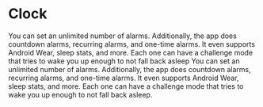 # Clock
You can set an unlimited number of alarms. Additionally, the app does countdown alarms, recurring alarms, and one-time alarms. It even supports Android Wear, sleep stats, and more. Each one can have a challenge mode that tries to wake you up enough to not fall back asleep
You can set an unlimited number of alarms. Additionally, the app does countdown alarms, recurring alarms, and one-time alarms. It even supports Android Wear, sleep stats, and more. Each one can have a challenge mode that tries to wake you up enough to not fall back asleep.
